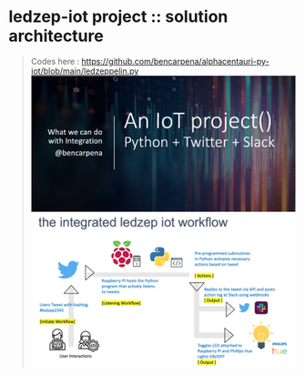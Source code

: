 # ledzep-iot project :: solution architecture

> Codes here : https://github.com/bencarpena/alphacentauri-py-iot/blob/main/ledzeppelin.py
![Cover](https://github.com/bencarpena/alphacentauri-py-iot/blob/main/cover.png)
![Solution Architecture](https://github.com/bencarpena/alphacentauri-py-iot/blob/main/ledzep-solution.png)
